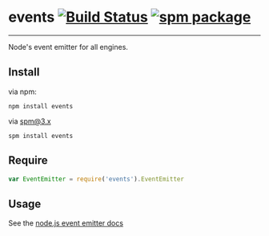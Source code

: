 # events [![Build Status](https://travis-ci.org/Gozala/events.png?branch=master)](https://travis-ci.org/Gozala/events) [![spm package](http://spmjs.io/badge/events)](http://spmjs.io/package/events)

----

Node's event emitter for all engines.

## Install ##

via npm:

```
npm install events
```

via spm@3.x

```
spm install events
```

## Require ##

```javascript
var EventEmitter = require('events').EventEmitter
```

## Usage ##

See the [node.js event emitter docs](http://nodejs.org/api/events.html)
